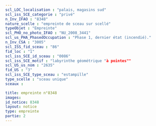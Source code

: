 ```yaml
---
scl_LOC_localisation : "palais, magasins sud"
scl_iss_SCE_categorie : "privé"
n_Inv_IFAO : "8348"
nature_scelle : "empreinte de sceau sur scellé"
typeObjet : "Empreinte"
scl_PHO_no_photo_IFAO : "NU_2008_3441"
scl_us_PHA_PhasedOccupation : "Phase 1, dernier état (incendié)."
n_Inv_CSA : "3005"
scl_ISS_fid_sceau : "86"
fid_loc : "1"
scl_iss_SCE_id_sceau : "0086"
scl_iss_SCE_motif : "labyrinthe géométrique "à pointes""
scl_US_us_nom : "2635"
fid_US : "3"
scl_iss_SCE_type_sceau : "estampille"
type_scelle : "sceau unique"
sceaux :

title: empreinte n°8348
images: 
id_notice: 8348
layout: notice
type: empreinte
partie: 2
---
```

